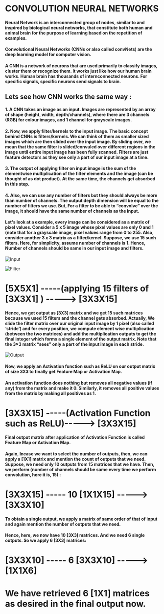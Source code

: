 # CONVOLUTION NEURAL NETWORKS

#### Neural Network is an interconnected group of nodes, similar to and inspired by biological neural networks, that constitute both human and animal brain for the purpose of learning based on the repetition of examples.
#### Convolutional Neural Networks (CNNs or also called convNets) are the deep learning model for computer vision.
#### A CNN is a network of neurons that are used primarily to classify images, cluster them or recognize them. It works just like how our human brain works. Human brain has thousands of internconnected neurons. For specific signals, specific neurons send signals to brain. 

## Lets see how CNN works the same way :

#### 1. A CNN takes an image as an input. Images are represented by an array of shape (height, width, depth/channels), where there are 3 channels (RGB) for colour images, and 1 channel for grayscale images.

#### 2. Now, we apply filter/kernels to the input image. The basic concept behind CNNs is filters/kernels. We can think of them as smaller sized images which are then slided over the input image. By sliding over, we mean that the same filter is slided/convuled over different regions in the image until entire input image has been fully scanned. Filters are just feature detectors as they see only a part of our input image at a time.

#### 3. The output of applying filter on input image is the sum of the elementwise multiplication of the filter elements and the image (can be thought of as dot product). At the same time, the channels get absorbed in this step.

#### 4. Also, we can use any number of filters but they should always be more than number of channels. The output depth dimension will be equal to the number of filters we use. But, For a filter to be able to “convolve” over the image, it should have the same number of channels as the input.

#### Let's look at a example, every image can be considered as a matrix of pixel values. Consider a 5 x 5 image whose pixel values are only 0 and 1 (note that for a grayscale image, pixel values range from 0 to 255. Also, consider another 3 x 3 matrix as a filter/kernel. Suppose, we use 15 such filters. Here, for simplicity, assume number of channels is 1. Hence, Number of channels should be same in our input image and filters.

![Input](images/input.png "Input")

![Filter](images/filter.png "Filter")

# [5X5X1] -----(applying 15 filters of [3X3X1] ) -----> [3X3X15]

#### Hence, we get output as [3X3] matrix and we get 15 such matrices because we used 15 filters and the channel gets absorbed. Actually, We slide the filter matrix over our original input image by 1 pixel (also called ‘stride’) and for every position, we compute element wise multiplication (between the two matrices) and add the multiplication outputs to get the final integer which forms a single element of the output matrix. Note that the 3×3 matrix “sees” only a part of the input image in each stride.

![Output](images/output.jpg "Output")

#### Now, we apply an Activation function such as ReLU on our output matrix of size 3X3 to finally get Feature Map or Activation Map. 

#### An activation function does nothing but removes all negative values (if any) from the matrix and make it 0. Similarly, it removes all positive values from the matrix by making all positives as 1.

# [3X3X15] -----(Activation Function such as ReLU)-----> [3X3X15]

#### Final output matrix after application of Activation Function is called Feature Map or Activation Map.

#### Again, Incase we want to select the number of outputs, then, we can apply a [1X1] matrix and mention the count of outputs that we need. Suppose, we need only 10 outputs from 15 matrices that we have. Then, we perform (number of channels should be same every time we perform convolution, here it is, 15) :

# [3X3X15] ----- 10 [1X1X15] -----> [3X3X10]

#### To obtain a single output, we apply a matrix of same order of that of input and again mention the number of outputs that we need.

#### Hence, here, we now have 10 [3X3] matrices. And we need 6 single outputs. So we apply 6 [3X3] matrices:

# [3X3X10] ----- 6 [3X3X10] -----> [1X1X6]

# We have retrieved 6 [1X1] matrices as desired in the final output now.

